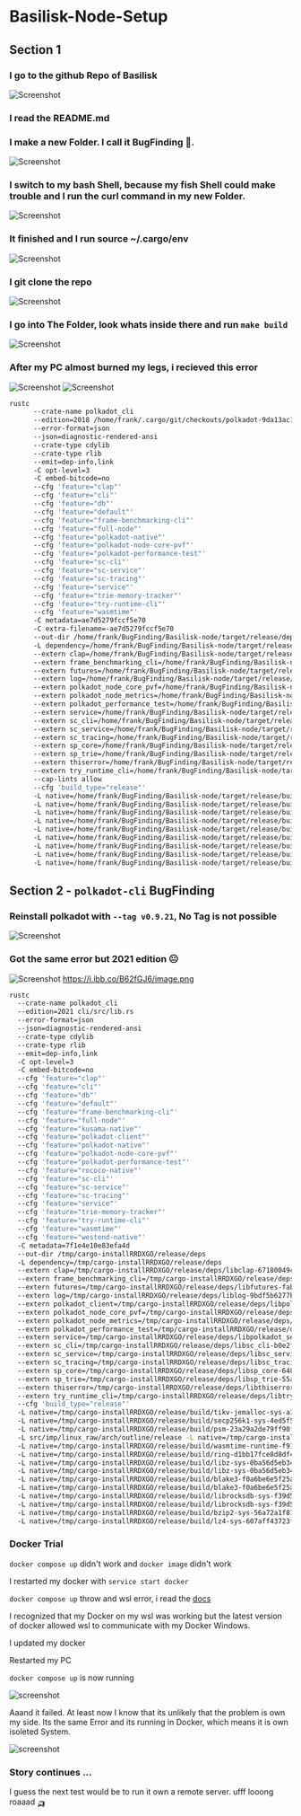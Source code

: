 
# Basilisk-Node-Setup

## Section 1

### I go to the github Repo of Basilisk
![Screenshot](https://i.ibb.co/RjpykQT/image.png)

### I read the README.md

### I make a new Folder. I call it **BugFinding** 🐒.

![Screenshot](https://i.ibb.co/2ZzYzC7/image.png)

### I switch to my bash Shell, because my fish Shell could make trouble and I run the curl command in my new Folder.

![Screenshot](https://i.ibb.co/hdnQMzm/image.png)

### It finished and I run source ~/.cargo/env

![Screenshot](https://i.ibb.co/hY84fxR/image.png)

### I git clone the repo
![Screenshot](https://i.ibb.co/7GGj141/image.png)

### I go into The Folder, look whats inside there and run `make build`
![Screenshot](https://i.ibb.co/v42D25j/image.png)

### After my PC almost burned my legs, i recieved this error
![Screenshot](https://i.ibb.co/SXBsQbh/image.png)
![Screenshot](https://i.ibb.co/kmWZbb6/image.png)
```sh
rustc 
      --crate-name polkadot_cli 
      --edition=2018 /home/frank/.cargo/git/checkouts/polkadot-9da13ac14bbabc7b/de0ecd4/cli/src/lib.rs 
      --error-format=json 
      --json=diagnostic-rendered-ansi 
      --crate-type cdylib 
      --crate-type rlib 
      --emit=dep-info,link 
      -C opt-level=3 
      -C embed-bitcode=no 
      --cfg 'feature="clap"' 
      --cfg 'feature="cli"' 
      --cfg 'feature="db"' 
      --cfg 'feature="default"' 
      --cfg 'feature="frame-benchmarking-cli"' 
      --cfg 'feature="full-node"' 
      --cfg 'feature="polkadot-native"' 
      --cfg 'feature="polkadot-node-core-pvf"' 
      --cfg 'feature="polkadot-performance-test"' 
      --cfg 'feature="sc-cli"' 
      --cfg 'feature="sc-service"' 
      --cfg 'feature="sc-tracing"' 
      --cfg 'feature="service"' 
      --cfg 'feature="trie-memory-tracker"' 
      --cfg 'feature="try-runtime-cli"' 
      --cfg 'feature="wasmtime"' 
      -C metadata=ae7d5279fccf5e70 
      -C extra-filename=-ae7d5279fccf5e70 
      --out-dir /home/frank/BugFinding/Basilisk-node/target/release/deps 
      -L dependency=/home/frank/BugFinding/Basilisk-node/target/release/deps 
      --extern clap=/home/frank/BugFinding/Basilisk-node/target/release/deps/libclap-c6b67b9c8aecc8f5.rlib 
      --extern frame_benchmarking_cli=/home/frank/BugFinding/Basilisk-node/target/release/deps/libframe_benchmarking_cli-125ea57626bd8b70.rlib 
      --extern futures=/home/frank/BugFinding/Basilisk-node/target/release/deps/libfutures-64ed2158dc78bdf0.rlib 
      --extern log=/home/frank/BugFinding/Basilisk-node/target/release/deps/liblog-11f05d7eb3547cf7.rlib 
      --extern polkadot_node_core_pvf=/home/frank/BugFinding/Basilisk-node/target/release/deps/libpolkadot_node_core_pvf-de79f73567f312df.rlib 
      --extern polkadot_node_metrics=/home/frank/BugFinding/Basilisk-node/target/release/deps/libpolkadot_node_metrics-1a7a3817a7978e3e.rlib 
      --extern polkadot_performance_test=/home/frank/BugFinding/Basilisk-node/target/release/deps/libpolkadot_performance_test-cc6f7b07b18648b1.rlib 
      --extern service=/home/frank/BugFinding/Basilisk-node/target/release/deps/libpolkadot_service-6db3fe261fe3490e.rlib 
      --extern sc_cli=/home/frank/BugFinding/Basilisk-node/target/release/deps/libsc_cli-e8f24649f4f24fd9.rlib 
      --extern sc_service=/home/frank/BugFinding/Basilisk-node/target/release/deps/libsc_service-a48e013ec4c47881.rlib 
      --extern sc_tracing=/home/frank/BugFinding/Basilisk-node/target/release/deps/libsc_tracing-41c34a443ad52c83.rlib 
      --extern sp_core=/home/frank/BugFinding/Basilisk-node/target/release/deps/libsp_core-8553f53bdbc56604.rlib 
      --extern sp_trie=/home/frank/BugFinding/Basilisk-node/target/release/deps/libsp_trie-b7b6f3b73869bf0d.rlib 
      --extern thiserror=/home/frank/BugFinding/Basilisk-node/target/release/deps/libthiserror-928204ac2b80db45.rlib 
      --extern try_runtime_cli=/home/frank/BugFinding/Basilisk-node/target/release/deps/libtry_runtime_cli-2cf8a8c6302c6e05.rlib 
      --cap-lints allow 
      --cfg 'build_type="release"' 
      -L native=/home/frank/BugFinding/Basilisk-node/target/release/build/psm-62353cf8b10f4a34/out 
      -L native=/home/frank/BugFinding/Basilisk-node/target/release/build/zstd-sys-576be253ae324b87/out 
      -L native=/home/frank/BugFinding/Basilisk-node/target/release/build/wasmtime-runtime-3ca44e4281fef373/out 
      -L native=/home/frank/BugFinding/Basilisk-node/target/release/build/ring-fc0fc177158d3994/out 
      -L native=/home/frank/BugFinding/Basilisk-node/target/release/build/blake3-4ad677cfb9497af7/out 
      -L native=/home/frank/BugFinding/Basilisk-node/target/release/build/blake3-4ad677cfb9497af7/out 
      -L native=/home/frank/BugFinding/Basilisk-node/target/release/build/librocksdb-sys-81b6f015c39db987/out 
      -L native=/home/frank/BugFinding/Basilisk-node/target/release/build/librocksdb-sys-81b6f015c39db987/out 
      -L native=/home/frank/BugFinding/Basilisk-node/target/release/build/lz4-sys-575a5089c0868c75/out
```
## Section 2 - `polkadot-cli` BugFinding


### Reinstall polkadot with `--tag v0.9.21`, No Tag is not possible
![Screenshot](https://i.ibb.co/KVwz6HG/image.png)

### Got the same error but 2021 edition 😐
![Screenshot](https://i.ibb.co/B62fGJ6/image.png)
https://i.ibb.co/B62fGJ6/image.png
```sh
rustc 
  --crate-name polkadot_cli 
  --edition=2021 cli/src/lib.rs 
  --error-format=json 
  --json=diagnostic-rendered-ansi 
  --crate-type cdylib 
  --crate-type rlib 
  --emit=dep-info,link 
  -C opt-level=3 
  -C embed-bitcode=no 
  --cfg 'feature="clap"' 
  --cfg 'feature="cli"' 
  --cfg 'feature="db"' 
  --cfg 'feature="default"' 
  --cfg 'feature="frame-benchmarking-cli"' 
  --cfg 'feature="full-node"' 
  --cfg 'feature="kusama-native"' 
  --cfg 'feature="polkadot-client"' 
  --cfg 'feature="polkadot-native"' 
  --cfg 'feature="polkadot-node-core-pvf"' 
  --cfg 'feature="polkadot-performance-test"' 
  --cfg 'feature="rococo-native"' 
  --cfg 'feature="sc-cli"' 
  --cfg 'feature="sc-service"' 
  --cfg 'feature="sc-tracing"' 
  --cfg 'feature="service"' 
  --cfg 'feature="trie-memory-tracker"' 
  --cfg 'feature="try-runtime-cli"' 
  --cfg 'feature="wasmtime"' 
  --cfg 'feature="westend-native"' 
  -C metadata=7f1e4e10e83efa4d 
  --out-dir /tmp/cargo-installRRDXGO/release/deps 
  -L dependency=/tmp/cargo-installRRDXGO/release/deps 
  --extern clap=/tmp/cargo-installRRDXGO/release/deps/libclap-67180049c03c1774.rlib 
  --extern frame_benchmarking_cli=/tmp/cargo-installRRDXGO/release/deps/libframe_benchmarking_cli-889a275a14595224.rlib 
  --extern futures=/tmp/cargo-installRRDXGO/release/deps/libfutures-faba47a47099c091.rlib 
  --extern log=/tmp/cargo-installRRDXGO/release/deps/liblog-9bdf5b6277bfbc51.rlib 
  --extern polkadot_client=/tmp/cargo-installRRDXGO/release/deps/libpolkadot_client-6629dbde29368f11.rlib 
  --extern polkadot_node_core_pvf=/tmp/cargo-installRRDXGO/release/deps/libpolkadot_node_core_pvf-ac6132bd9194becb.rlib 
  --extern polkadot_node_metrics=/tmp/cargo-installRRDXGO/release/deps/libpolkadot_node_metrics-bbf0e8c0ef8974a0.rlib 
  --extern polkadot_performance_test=/tmp/cargo-installRRDXGO/release/deps/libpolkadot_performance_test-3a9019484fbc0e90.rlib 
  --extern service=/tmp/cargo-installRRDXGO/release/deps/libpolkadot_service-07416f81ed098893.rlib 
  --extern sc_cli=/tmp/cargo-installRRDXGO/release/deps/libsc_cli-b0e2f6b529d57517.rlib 
  --extern sc_service=/tmp/cargo-installRRDXGO/release/deps/libsc_service-40c60fbb3f253596.rlib 
  --extern sc_tracing=/tmp/cargo-installRRDXGO/release/deps/libsc_tracing-b789ec3d40adef14.rlib 
  --extern sp_core=/tmp/cargo-installRRDXGO/release/deps/libsp_core-648641ae987f2663.rlib 
  --extern sp_trie=/tmp/cargo-installRRDXGO/release/deps/libsp_trie-55a883554852bbdb.rlib 
  --extern thiserror=/tmp/cargo-installRRDXGO/release/deps/libthiserror-092adf41dd3afe3e.rlib 
  --extern try_runtime_cli=/tmp/cargo-installRRDXGO/release/deps/libtry_runtime_cli-5287f1ba00d747f7.rlib 
  --cfg 'build_type="release"' 
  -L native=/tmp/cargo-installRRDXGO/release/build/tikv-jemalloc-sys-a141bf6f954b632a/out/build/lib 
  -L native=/tmp/cargo-installRRDXGO/release/build/secp256k1-sys-4ed5f554ed721c19/out 
  -L native=/tmp/cargo-installRRDXGO/release/build/psm-23a29a2de79ff90f/out 
  -L src/imp/linux_raw/arch/outline/release -L native=/tmp/cargo-installRRDXGO/release/build/zstd-sys-bfc1d02e200f82fb/out 
  -L native=/tmp/cargo-installRRDXGO/release/build/wasmtime-runtime-f91edc9bfb69a2a1/out 
  -L native=/tmp/cargo-installRRDXGO/release/build/ring-d1bb17fce8d8df4b/out 
  -L native=/tmp/cargo-installRRDXGO/release/build/libz-sys-0ba56d5eb34bf760/out/lib 
  -L native=/tmp/cargo-installRRDXGO/release/build/libz-sys-0ba56d5eb34bf760/out/lib 
  -L native=/tmp/cargo-installRRDXGO/release/build/blake3-f0a6be6e5f25ab28/out 
  -L native=/tmp/cargo-installRRDXGO/release/build/blake3-f0a6be6e5f25ab28/out 
  -L native=/tmp/cargo-installRRDXGO/release/build/librocksdb-sys-f39d5b2ee0acbe7f/out 
  -L native=/tmp/cargo-installRRDXGO/release/build/librocksdb-sys-f39d5b2ee0acbe7f/out 
  -L native=/tmp/cargo-installRRDXGO/release/build/bzip2-sys-56a72a1f81dd5259/out/lib 
  -L native=/tmp/cargo-installRRDXGO/release/build/lz4-sys-607aff43723f5693/out
```

### Docker Trial

`docker compose up` didn't work and `docker image` didn't work

I restarted my docker with `service start docker`

`docker compose up` throw and wsl error, i read the [docs](https://docs.docker.com/desktop/windows/wsl/)

I recognized that my Docker on my wsl was working but the latest version of docker allowed wsl to communicate with my Docker Windows.

I updated my docker

Restarted my PC

`docker compose up` is now running

![screenshot](https://i.ibb.co/YZ9c2dp/image.png)

Aaand it failed. At least now I know that its unlikely that the problem is own my side. Its the same Error and its running in Docker, which means it is own isoleted System. 

![screenshot](https://i.ibb.co/DYXwKHd/image.png)

### Story continues ...

I guess the next test would be to run it own a remote server. ufff looong roaaad 🛺

